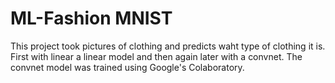 # ML-Fashion MNIST
This project took pictures of clothing and predicts waht type of clothing it is. First with linear a linear model and then again later with a convnet. The convnet model was trained using Google's Colaboratory.
